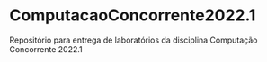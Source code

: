 # ComputacaoConcorrente2022.1
Repositório para entrega de laboratórios da disciplina Computação Concorrente 2022.1 
